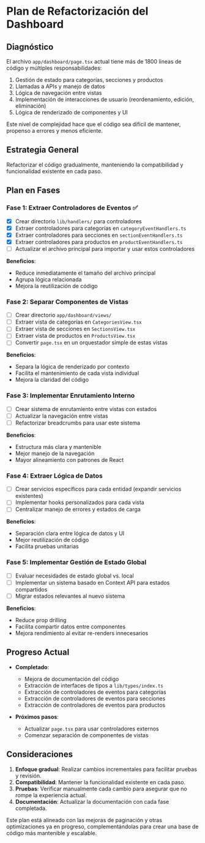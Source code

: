# Plan de Refactorización del Dashboard

## Diagnóstico

El archivo `app/dashboard/page.tsx` actual tiene más de 1800 líneas de código y múltiples responsabilidades:

1. Gestión de estado para categorías, secciones y productos
2. Llamadas a APIs y manejo de datos
3. Lógica de navegación entre vistas 
4. Implementación de interacciones de usuario (reordenamiento, edición, eliminación)
5. Lógica de renderizado de componentes y UI

Este nivel de complejidad hace que el código sea difícil de mantener, propenso a errores y menos eficiente.

## Estrategia General

Refactorizar el código gradualmente, manteniendo la compatibilidad y funcionalidad existente en cada paso.

## Plan en Fases

### Fase 1: Extraer Controladores de Eventos ✅

- [x] Crear directorio `lib/handlers/` para controladores
- [x] Extraer controladores para categorías en `categoryEventHandlers.ts`
- [x] Extraer controladores para secciones en `sectionEventHandlers.ts`
- [x] Extraer controladores para productos en `productEventHandlers.ts`
- [ ] Actualizar el archivo principal para importar y usar estos controladores

**Beneficios**:
- Reduce inmediatamente el tamaño del archivo principal
- Agrupa lógica relacionada
- Mejora la reutilización de código

### Fase 2: Separar Componentes de Vistas

- [ ] Crear directorio `app/dashboard/views/`
- [ ] Extraer vista de categorías en `CategoriesView.tsx`
- [ ] Extraer vista de secciones en `SectionsView.tsx`
- [ ] Extraer vista de productos en `ProductsView.tsx`
- [ ] Convertir `page.tsx` en un orquestador simple de estas vistas

**Beneficios**:
- Separa la lógica de renderizado por contexto
- Facilita el mantenimiento de cada vista individual
- Mejora la claridad del código

### Fase 3: Implementar Enrutamiento Interno

- [ ] Crear sistema de enrutamiento entre vistas con estados
- [ ] Actualizar la navegación entre vistas
- [ ] Refactorizar breadcrumbs para usar este sistema

**Beneficios**:
- Estructura más clara y mantenible
- Mejor manejo de la navegación
- Mayor alineamiento con patrones de React

### Fase 4: Extraer Lógica de Datos

- [ ] Crear servicios específicos para cada entidad (expandir servicios existentes)
- [ ] Implementar hooks personalizados para cada vista
- [ ] Centralizar manejo de errores y estados de carga

**Beneficios**:
- Separación clara entre lógica de datos y UI
- Mejor reutilización de código
- Facilita pruebas unitarias

### Fase 5: Implementar Gestión de Estado Global

- [ ] Evaluar necesidades de estado global vs. local
- [ ] Implementar un sistema basado en Context API para estados compartidos
- [ ] Migrar estados relevantes al nuevo sistema

**Beneficios**:
- Reduce prop drilling
- Facilita compartir datos entre componentes
- Mejora rendimiento al evitar re-renders innecesarios

## Progreso Actual

- **Completado**: 
  - Mejora de documentación del código
  - Extracción de interfaces de tipos a `lib/types/index.ts`
  - Extracción de controladores de eventos para categorías
  - Extracción de controladores de eventos para secciones
  - Extracción de controladores de eventos para productos

- **Próximos pasos**:
  - Actualizar `page.tsx` para usar controladores externos
  - Comenzar separación de componentes de vistas

## Consideraciones

1. **Enfoque gradual**: Realizar cambios incrementales para facilitar pruebas y revisión.
2. **Compatibilidad**: Mantener la funcionalidad existente en cada paso.
3. **Pruebas**: Verificar manualmente cada cambio para asegurar que no rompe la experiencia actual.
4. **Documentación**: Actualizar la documentación con cada fase completada.

Este plan está alineado con las mejoras de paginación y otras optimizaciones ya en progreso, complementándolas para crear una base de código más mantenible y escalable. 